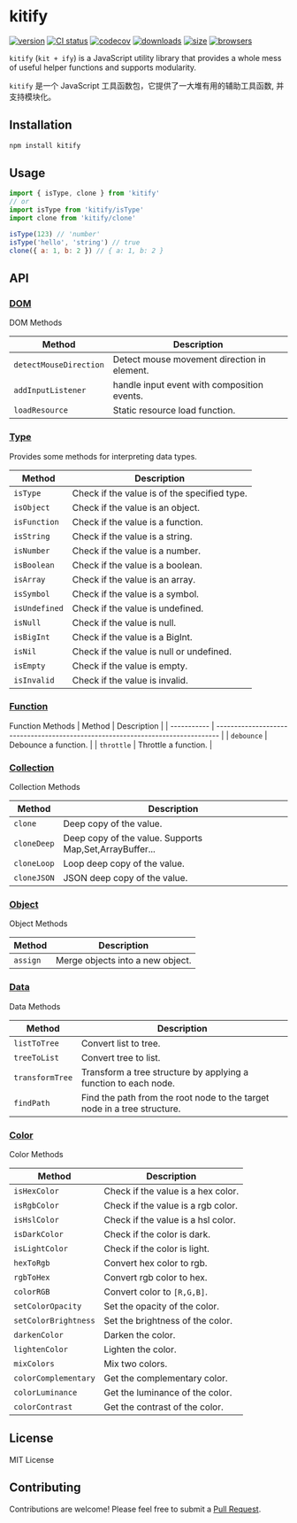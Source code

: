 # kitify

[![version][npm-image]][npm-url]
[![CI status][github-action-image]][github-action-url]
[![codecov][codecov-image]][codecov-url]
[![downloads][downloads-image]][npm-url]
[![size][bundlephobia-image]](https://bundlephobia.com/package/kitify)
[![browsers](https://img.shields.io/badge/Browser-IE11-brightgreen?style=flat-square)][github-url]

[github-url]: https://github.com/Marinerer/kitify
[npm-url]: https://www.npmjs.com/package/kitify
[npm-image]: https://img.shields.io/npm/v/kitify?style=flat-square
[github-action-image]: https://img.shields.io/github/actions/workflow/status/Marinerer/kitify/release.yml?style=flat-square
[github-action-url]: https://github.com/Marinerer/kitify/actions/workflows/release.yml
[codecov-image]: https://codecov.io/gh/Marinerer/kitify/graph/badge.svg?token=MILBKA1OO7
[codecov-url]: https://codecov.io/gh/Marinerer/kitify
[downloads-image]: https://img.shields.io/npm/dm/kitify?style=flat-square
[bundlephobia-image]: https://img.shields.io/bundlephobia/minzip/kitify?style=flat-square

`kitify` (`kit + ify`) is a JavaScript utility library that provides a whole mess of useful helper functions and supports modularity.

`kitify` 是一个 JavaScript 工具函数包，它提供了一大堆有用的辅助工具函数, 并支持模块化。

## Installation

```bash
npm install kitify
```

## Usage

```js
import { isType, clone } from 'kitify'
// or
import isType from 'kitify/isType'
import clone from 'kitify/clone'

isType(123) // 'number'
isType('hello', 'string') // true
clone({ a: 1, b: 2 }) // { a: 1, b: 2 }
```

## API

### [DOM](./docs/dom.md)

DOM Methods

| Method                 | Description                                 |
| ---------------------- | ------------------------------------------- |
| `detectMouseDirection` | Detect mouse movement direction in element. |
| `addInputListener`     | handle input event with composition events. |
| `loadResource`         | Static resource load function.              |

### [Type](./docs/type.md)

Provides some methods for interpreting data types.

| Method        | Description                                  |
| ------------- | -------------------------------------------- |
| `isType`      | Check if the value is of the specified type. |
| `isObject`    | Check if the value is an object.             |
| `isFunction`  | Check if the value is a function.            |
| `isString`    | Check if the value is a string.              |
| `isNumber`    | Check if the value is a number.              |
| `isBoolean`   | Check if the value is a boolean.             |
| `isArray`     | Check if the value is an array.              |
| `isSymbol`    | Check if the value is a symbol.              |
| `isUndefined` | Check if the value is undefined.             |
| `isNull`      | Check if the value is null.                  |
| `isBigInt`    | Check if the value is a BigInt.              |
| `isNil`       | Check if the value is null or undefined.     |
| `isEmpty`     | Check if the value is empty.                 |
| `isInvalid`   | Check if the value is invalid.               |

### [Function](./docs/function.md)

Function Methods
| Method | Description |
| ----------- | ------------------------------------------------------------------------------- |
| `debounce` | Debounce a function. |
| `throttle` | Throttle a function. |

### [Collection](./docs/collection.md)

Collection Methods

| Method      | Description                                             |
| ----------- | ------------------------------------------------------- |
| `clone`     | Deep copy of the value.                                 |
| `cloneDeep` | Deep copy of the value. Supports Map,Set,ArrayBuffer... |
| `cloneLoop` | Loop deep copy of the value.                            |
| `cloneJSON` | JSON deep copy of the value.                            |

### [Object](./docs/object.md)

Object Methods

| Method   | Description                      |
| -------- | -------------------------------- |
| `assign` | Merge objects into a new object. |

### [Data](./docs/data.md)

Data Methods

| Method          | Description                                                              |
| --------------- | ------------------------------------------------------------------------ |
| `listToTree`    | Convert list to tree.                                                    |
| `treeToList`    | Convert tree to list.                                                    |
| `transformTree` | Transform a tree structure by applying a function to each node.          |
| `findPath`      | Find the path from the root node to the target node in a tree structure. |

### [Color](./docs/color.md)

Color Methods

| Method               | Description                        |
| -------------------- | ---------------------------------- |
| `isHexColor`         | Check if the value is a hex color. |
| `isRgbColor`         | Check if the value is a rgb color. |
| `isHslColor`         | Check if the value is a hsl color. |
| `isDarkColor`        | Check if the color is dark.        |
| `isLightColor`       | Check if the color is light.       |
| `hexToRgb`           | Convert hex color to rgb.          |
| `rgbToHex`           | Convert rgb color to hex.          |
| `colorRGB`           | Convert color to `[R,G,B]`.        |
| `setColorOpacity`    | Set the opacity of the color.      |
| `setColorBrightness` | Set the brightness of the color.   |
| `darkenColor`        | Darken the color.                  |
| `lightenColor`       | Lighten the color.                 |
| `mixColors`          | Mix two colors.                    |
| `colorComplementary` | Get the complementary color.       |
| `colorLuminance`     | Get the luminance of the color.    |
| `colorContrast`      | Get the contrast of the color.     |

## License

MIT License

## Contributing

Contributions are welcome! Please feel free to submit a [Pull Request](https://github.com/Marinerer/kitify/pulls).
